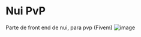 # Nui PvP
Parte de front end de nui, para pvp (Fivem)
![image](https://user-images.githubusercontent.com/86896065/143690207-1f88bf2e-a78a-466c-8359-b42ff91f1d80.png)
